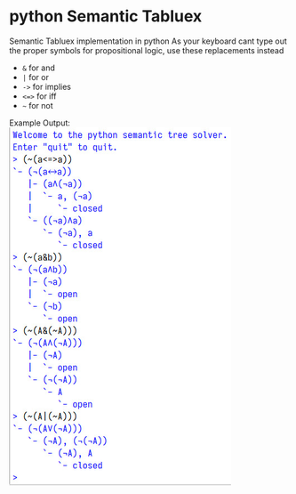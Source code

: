 # python Semantic Tabluex
Semantic Tabluex implementation in python
As your keyboard cant type out the proper symbols for propositional logic, use these replacements instead

* `&` for and
* `|` for or
* `->` for implies
* `<=>` for iff
* `~` for not

Example Output:
![Output](/image.jpeg)
